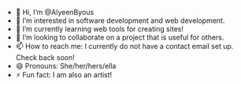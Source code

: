 - 👋 Hi, I’m @AlyeenByous
- 👀 I’m interested in software development and web development.
- 🌱 I’m currently learning web tools for creating sites!
- 💞️ I’m looking to collaborate on a project that is useful for others.
- 📫 How to reach me: I currently do not have a contact email set up. Check back soon!
- 😄 Pronouns: She/her/hers/ella
- ⚡ Fun fact: I am also an artist!

<!---
AlyeenByous/AlyeenByous is a ✨ special ✨ repository because its `README.md` (this file) appears on your GitHub profile.
You can click the Preview link to take a look at your changes.
--->
